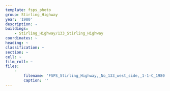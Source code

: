 ```yaml
---
template: fsps_photo
group: Stirling_Highway
year: '1980'
description: ~
buildings:
    - Stirling_Highway/133_Stirling_Highway
coordinates: ~
heading: ~
classification: ~
section: ~
cell: ~
film_roll: ~
files:
    -
        filename: 'FSPS_Stirling_Highway,_No_133_west_side,_1-1-C_1980.png'
        caption: ''
---
```

